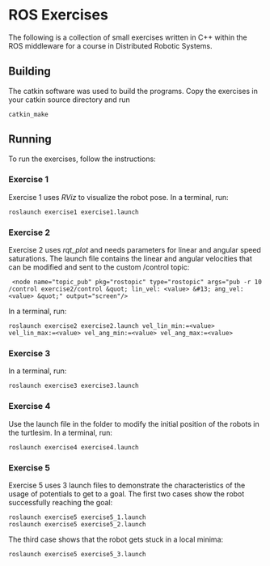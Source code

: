 # ROS Exercises
The following is a collection of small exercises written in C++ within the ROS middleware for a course in Distributed Robotic Systems.

## Building
The catkin software was used to build the programs. Copy the exercises in your catkin source directory and run
```
catkin_make 
```
## Running
To run the exercises, follow the instructions:

### Exercise 1
Exercise 1 uses _RViz_ to visualize the robot pose.
In a terminal, run:
``` 
roslaunch exercise1 exercise1.launch
```
### Exercise 2
Exercise 2 uses _rqt_plot_ and needs parameters for linear and angular speed saturations. 
The launch file contains the linear and angular velocities that can be modified and sent to the custom /control topic:
```
 <node name="topic_pub" pkg="rostopic" type="rostopic" args="pub -r 10 /control exercise2/control &quot; lin_vel: <value> &#13; ang_vel: <value> &quot;" output="screen"/>
```
In a terminal, run:
```
roslaunch exercise2 exercise2.launch vel_lin_min:=<value> vel_lin_max:=<value> vel_ang_min:=<value> vel_ang_max:=<value>
```
### Exercise 3
In a terminal, run:
``` 
roslaunch exercise3 exercise3.launch
```
### Exercise 4
Use the launch file in the folder to modify the initial position of the robots in the turtlesim.
In a terminal, run:
```
roslaunch exercise4 exercise4.launch
```
### Exercise 5
Exercise 5 uses 3 launch files to demonstrate the characteristics of the usage of potentials to get to a goal.
The first two cases show the robot successfully reaching the goal:
```
roslaunch exercise5 exercise5_1.launch
roslaunch exercise5 exercise5_2.launch
```
The third case shows that the robot gets stuck in a local minima:
```
roslaunch exercise5 exercise5_3.launch
```
